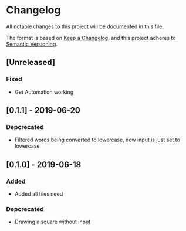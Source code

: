 # Changelog
All notable changes to this project will be documented in this file.

The format is based on [Keep a Changelog](https://keepachangelog.com/en/1.0.0/),
and this project adheres to [Semantic Versioning](https://semver.org/spec/v2.0.0.html).

## [Unreleased]
### Fixed
- Get Automation working


## [0.1.1] - 2019-06-20
### Depcrecated
- Filtered words being converted to lowercase, now input is just set to lowercase



## [0.1.0] - 2019-06-18
### Added
- Added all files need

### Depcrecated
- Drawing a square without input



